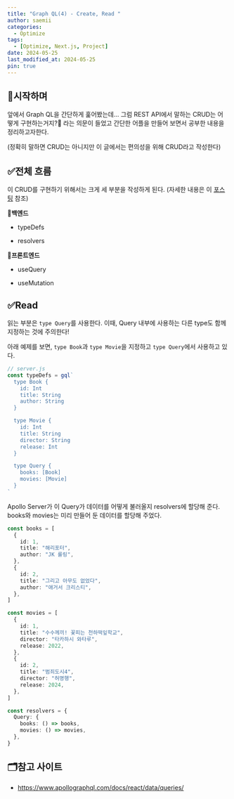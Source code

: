 ```yaml
---
title: "Graph QL(4) - Create, Read "
author: saemii
categories:
  - Optimize
tags:
  - [Optimize, Next.js, Project]
date: 2024-05-25
last_modified_at: 2024-05-25
pin: true
---
```


## 📌시작하며

앞에서 Graph QL을 간단하게 훑어봤는데... 그럼 REST API에서 말하는 CRUD는 어떻게 구현하는거지?🤔 라는 의문이 들었고 간단한 어플을 만들어 보면서 공부한 내용을 정리하고자한다.

(정확히 말하면 CRUD는 아니지만 이 글에서는 편의성을 위해 CRUD라고 작성한다)

## ✅전체 흐름

이 CRUD를 구현하기 위해서는 크게 세 부분을 작성하게 된다. (자세한 내용은 이 [포스팅](https://saemii-24.github.io/posts/graphql-3) 참조)

**📌백엔드** <br/>

- typeDefs

- resolvers

**📌프론트엔드** <br/>

- useQuery

- useMutation

## ✅Read

읽는 부분은 `type Query`를 사용한다. 이때, Query 내부에 사용하는 다른 type도 함께 지정하는 것에 주의한다!

아래 예제를 보면, `type Book`과 `type Movie`을 지정하고 `type Query`에서 사용하고 있다.

```typescript
// server.js
const typeDefs = gql`
  type Book {
    id: Int
    title: String
    author: String
  }

  type Movie {
    id: Int
    title: String
    director: String
    release: Int
  }

  type Query {
    books: [Book]
    movies: [Movie]
  }
`
```

Apollo Server가 이 Query가 데이터를 어떻게 불러올지 resolvers에 할당해 준다. books와 movies는 미리 만들어 둔 데이터를 할당해 주었다.

```typescript
const books = [
  {
    id: 1,
    title: "해리포터",
    author: "JK 롤링",
  },
  {
    id: 2,
    title: "그리고 아무도 없었다",
    author: "애거서 크리스티",
  },
]

const movies = [
  {
    id: 1,
    title: "수수께끼! 꽃피는 천하떡잎학교",
    director: "타카하시 와타루",
    release: 2022,
  },
  {
    id: 2,
    title: "범죄도시4",
    director: "허명행",
    release: 2024,
  },
]

const resolvers = {
  Query: {
    books: () => books,
    movies: () => movies,
  },
}
```

## 🗂️참고 사이트

- <https://www.apollographql.com/docs/react/data/queries/>
